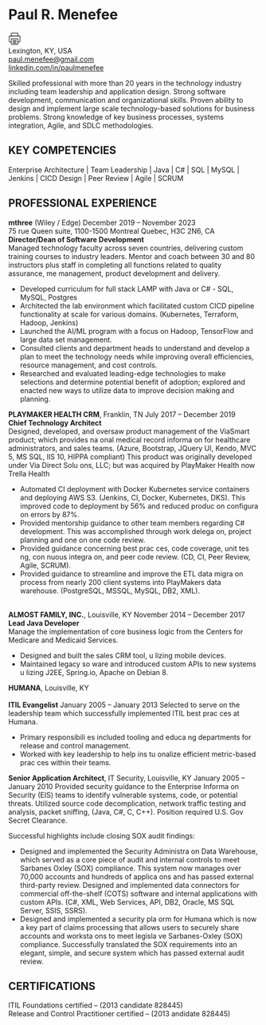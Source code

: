  
# Paul R. Menefee 
<a href="paul-menefee-resume.pdf" rel="print resume"><img src="print.png" alt="print" width="25"/></a>
<br />Lexington, KY, USA
<br />paul.menefee@gmail.com
<br />[linkedin.com/in/paulmenefee](http://www.linkedin.com/in/paulmenefee)
 
Skilled professional with more than 20 years in the technology industry including team leadership and application design. Strong software development, communication and organizational skills. Proven ability to design and implement large scale technology-based solutions for business problems. Strong knowledge of key business processes, systems integration, Agile, and SDLC methodologies. 

## KEY COMPETENCIES
Enterprise Architecture | Team Leadership | Java | C# | SQL | MySQL | Jenkins | CICD Design | Peer Review | Agile | SCRUM 
 
## PROFESSIONAL EXPERIENCE 
 
__mthree__	(Wiley / Edge) December 2019 – November 2023 
<br />75 rue Queen suite, 1100-1500 Montreal Quebec, H3C 2N6, CA
<br />__Director/Dean of Software Development__
<br />Managed technology faculty across seven countries, delivering custom training courses to industry leaders. Mentor and coach between 30 and 80 instructors plus staff in completing all functions related to quality assurance, me management, product development and delivery. 
* Developed curriculum for full stack LAMP with Java or C# - SQL, MySQL, Postgres
* Architected the lab environment which facilitated custom CICD pipeline functionality at scale for various domains. (Kubernetes, Terraform, Hadoop, Jenkins)  
* Launched the AI/ML program with a focus on Hadoop, TensorFlow and large data set management. 
* Consulted clients and department heads to understand and develop a plan to meet the technology needs while improving overall efficiencies, resource management, and cost controls. 
* Researched and evaluated leading-edge technologies to make selections and determine potential benefit of adoption; explored and enacted new ways to utilize data to improve decision making and planning. 

__PLAYMAKER HEALTH CRM__, Franklin, TN 	July 2017 – December 2019 
<br />__Chief Technology Architect__
<br />Designed, developed, and oversaw product management of the ViaSmart product; which provides na onal medical record informa on for healthcare administrators, and sales teams. (Azure, Bootstrap, JQuery UI, Kendo, MVC 5, MS SQL, IIS 10, HIPPA compliant) This product was originally developed under Via Direct Solu ons, LLC; but was acquired by PlayMaker Health now Trella Health 
* Automated CI deployment with Docker Kubernetes service containers and deploying AWS S3. (Jenkins, CI, Docker, Kubernetes, DKS). This improved code to deployment by 56% and reduced produc on configura on errors by 87%. 
* Provided mentorship guidance to other team members regarding C# development. This was accomplished through work delega on, project planning and one on one code review. 
* Provided guidance concerning best prac ces, code coverage, unit tes ng, con nuous integra on, and peer code review. (CD, CI, Peer Review, Agile, SCRUM). 
* Provided guidance to streamline and improve the ETL data migra on process from nearly 200 client systems into PlayMakers data warehouse. (PostgreSQL, MSSQL, MySQL, DB2, XML). 


<br />__ALMOST FAMILY, INC.__, Louisville, KY 	November 2014 – December 2017 
<br />__Lead Java Developer__
<br />Manage the implementation of core business logic from the Centers for Medicare and Medicaid Services.
* Designed and built the sales CRM tool, u lizing mobile devices. 
* Maintained legacy so ware and introduced custom APIs to new systems u lizing J2EE, Spring.io, Apache on Debian 8. 

__HUMANA__, Louisville, KY 	 
<br />__ITIL Evangelist__									January 2005 – January 2013 
Selected to serve on the leadership team which successfully implemented ITIL best prac ces at Humana. 
* Primary responsibili es included tooling and educa ng departments for release and control management. 
* Worked with key leadership to help ins tu onalize efficient metric-based prac ces within their teams. 
 
__Senior Application Architect__, IT Security, Louisville, KY 	January 2005 – January 2010 
Provided security guidance to the Enterprise Informa on Security (EIS) teams to identify vulnerable systems, code, or potential threats. Utilized source code decomplication, network traffic testing and analysis, packet sniffing, (Java, C#, C, C++). Position required U.S. Gov Secret Clearance.
 
Successful highlights include closing SOX audit findings: 
* Designed and implemented the Security Administra on Data Warehouse, which served as a core piece of audit and internal controls to meet Sarbanes Oxley (SOX) compliance. This system now manages over 70,000 accounts and hundreds of applica ons and has passed external third-party review. Designed and implemented data connectors for commercial off-the-shelf (COTS) software and internal applications with custom APIs. (C#, XML, Web Services, API, DB2, Oracle, MS SQL Server, SSIS, SSRS). 
* Designed and implemented a security pla orm for Humana which is now a key part of claims processing that allows users to securely share accounts and worksta ons to meet legisla ve Sarbanes-Oxley (SOX) compliance. Successfully translated the SOX requirements into an elegant, simple, and secure system which has passed external audit review. 
 
## CERTIFICATIONS 
ITIL Foundations certified – (2013 candidate 828445)
<br />Release and Control Practitioner certified – (2013 andidate 828445)
